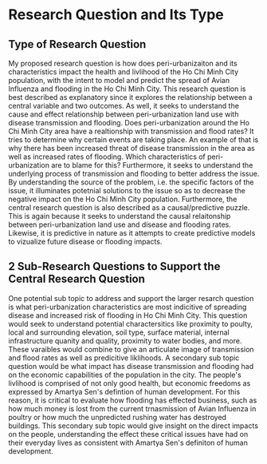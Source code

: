 # Research Question and Its Type

## Type of Research Question

My proposed research question is how does peri-urbanizaiton and its characteristics impact the health and livlihood of the Ho Chi Minh City population, with the intent to model and predict the spread of Avian Influenza and flooding in the Ho Chi Minh City. This research question is best described as explanatory since it explores the relationship between a central variable and two outcomes. As well, it seeks to understand the cause and effect relationship between peri-urbanization land use with disease transmission and flooding. Does peri-urbanization around the Ho Chi Minh City area have a realtionship with transmission and flood rates? It tries to determine why certain events are taking place. An example of that is why there has been increased threat of disease transmission in the area as well as increased rates of flooding. Which characteristics of peri-urbanization are to blame for this? Furthermore, it seeks to understand the underlying process of transmission and flooding to better address the issue. By understanding the source of the problem, i.e. the specific factors of the issue, it illuminates potetnial solutions to the issue so as to decrease the negative impact on the Ho Chi Minh City population.  Furthermore, the central research question is also described as a causal/predictive puzzle. This is again because it seeks to understand the causal relaitonship between peri-urbanization land use and disease and flooding rates. Likewise, it is predictive in nature as it attempts to create predictive models to vizualize future disease or flooding impacts. 

## 2 Sub-Research Questions to Support the Central Research Question

One potential sub topic to address and support the larger resarch question is what peri-urbanization characteristics are most indicitive of spreading disease and increased risk of flooding in Ho Chi Minh City. This question would seek to understand potential charactersitics like proximity to poulty, local and surrounding elevation, soil type, surface material, internal infrastructure quanity and quality, proximity to water bodies, and more. These varaibles would combine to give an articulate image of transmission and flood rates as well as predicitive liklihoods. A secondary sub topic question would be what impact has disease transmission and flooding had on the economic capabilities of the population in the city. The people's livlihood is comprised of not only good health, but economic freedoms as expressed by Amartya Sen's defintion of human development. For this reason, it is critical to evaluate how flooding has effected business, such as how much money is lost from the current trnasmission of Avian Influenza in poultry or how much the unpredicted rushing water has destroyed buildings. This secondary sub topic would give insight on the direct impacts on the people, understanding the effect these critical issues have had on their everyday lives as consistent with Amartya Sen's definiton of human development.  
